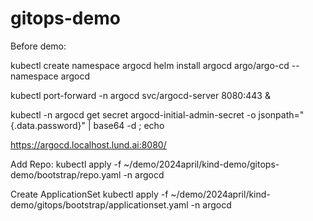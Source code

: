 # gitops-demo

Before demo:

kubectl create namespace argocd
helm install argocd argo/argo-cd --namespace argocd

kubectl port-forward -n argocd  svc/argocd-server 8080:443 &

kubectl -n argocd get secret argocd-initial-admin-secret -o jsonpath="{.data.password}" | base64 -d ; echo

https://argocd.localhost.lund.ai:8080/


Add Repo:
kubectl apply -f ~/demo/2024april/kind-demo/gitops-demo/bootstrap/repo.yaml -n argocd

Create ApplicationSet
kubectl apply -f ~/demo/2024april/kind-demo/gitops/bootstrap/applicationset.yaml -n argocd